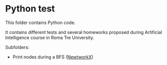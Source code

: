 # Python test
This folder contains Python code.

It contains different tests and several homeworks proposed during Artificial Intelligence course in Roma Tre University.

Subfolders:
- Print nodes during a BFS ([NewtworkX](https://github.com/networkx/networkx))
